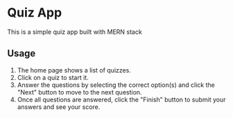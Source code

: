 # Quiz App

This is a simple quiz app built with MERN stack

## Usage

1. The home page shows a list of quizzes.
2. Click on a quiz to start it.
3. Answer the questions by selecting the correct option(s) and click the "Next" button to move to the next question.
4. Once all questions are answered, click the "Finish" button to submit your answers and see your score.
